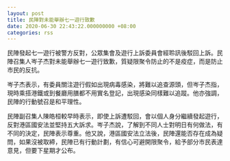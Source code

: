 ```yaml
---
layout: post
title: 民陣對未能舉辦七一遊行致歉
date: 2020-06-30 22:43:22.000000000 +08:00
categories: rss
---
```


民陣發起七一遊行被警方反對，公眾集會及遊行上訴委員會經聆訊後駁回上訴。民陣召集人岑子杰對未能舉辦七一遊行致歉，質疑限聚令防止的不是疫症，而是防止市民的反抗。

岑子杰表示，有委員關注遊行假如出現病毒感染，將難以追查源頭，但岑子杰指，現時乘搭港鐵或到餐廳用膳都不用實名登記，出現感染同樣難以追蹤。他亦強調，民陣的行動號召是和平理性。

民陣副召集人陳皓桓較早時表示，即使上訴遭駁回，會以個人身分繼續發起遊行，反對港區國安法並堅持五大訴求。岑子杰說，了解到不同人士對明日有何做法，有不同的決定，民陣表示尊重。他又說，港區國安法立法後，民陣還能否存在成為疑問，如果沒被取締，民陣已有行動計劃，有信心可避開限聚令，給予部分市民表達意見，但要下星期才公布。
